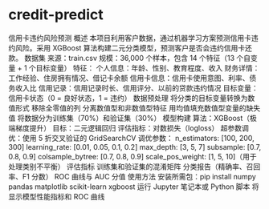# credit-predict
信用卡违约风险预测
概述
本项目利用客户数据，通过机器学习方案预测信用卡违约风险。采用 XGBoost 算法构建二元分类模型，预测客户是否会违约信用卡还款。
数据集
来源：train.csv
规模：36,000 个样本，包含 14 个特征（13 个自变量 + 1 个目标变量）
特征：
个人信息：年龄、性别、教育程度、收入
财务详情：工作经验、住房拥有情况、借记卡余额
信用卡信息：信用卡使用意图、利率、债务收入比
信用记录：信用记录时长、信用评分、以前的贷款违约情况
目标变量：信用卡状态（0 = 良好状态，1 = 违约）
数据预处理
将分类的目标变量转换为数值形式
移除全零值的列
分离数值型和非数值型特征
用均值填充数值型变量的缺失值
将数据分为训练集（70%）和验证集（30%）
模型构建
算法：XGBoost（极端梯度提升）
目标：二元逻辑回归
评估指标：对数损失（logloss）
超参数调优：使用 5 折交叉验证的 GridSearchCV
调优参数：
n_estimators: [100, 200, 300]
learning_rate: [0.01, 0.05, 0.1, 0.2]
max_depth: [3, 5, 7]
subsample: [0.7, 0.8, 0.9]
colsample_bytree: [0.7, 0.8, 0.9]
scale_pos_weight: [1, 5, 10]（用于处理类别不平衡）
评估指标
训练集和验证集的混淆矩阵
分类报告（精确率、召回率、F1 分数）
ROC 曲线与 AUC 分值
使用方法
安装所需包：pip install numpy pandas matplotlib scikit-learn xgboost
运行 Jupyter 笔记本或 Python 脚本
将显示模型性能指标和 ROC 曲线
